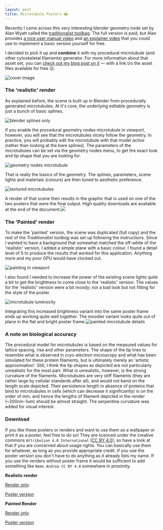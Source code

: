 ```yaml
---
layout: post
title: Microtubule Posters 🖼️
---
```


Recently I came across this very interesting blender geometry node set by Alan Wyatt called the [traditionalist toolbag](https://tradigital.gumroad.com/l/NjfQc?layout=profile). The full version is paid, but Alan provides [a nice user manual video](https://www.youtube.com/watch?v=KfaCCGJzj1g) and [an explainer video](https://www.youtube.com/watch?v=6uaJ0L4E390&t=3s) that you could use to implement a basic version yourself for free.

I decided to pick it up and **combine** it with my procedural microtubule (and other cytoskeletal filaments) generator. For more information about that asset set, you can [check out my blog post on it](https://nemoandrea.github.io/blog/GeometryNodesTubule/) — with a link t/o the asset files available for free 😉. 

![cover image](../assets/microtubule-poster/cover.jpg)

### The 'realistic' render

As explained before, the scene is built up in Blender from procedurally generated microtubules. At it's core, the underlying editable geometry is just a bunch of basic splines.

![blender splines only](../assets/microtubule-poster/blender_splines.JPG)

If you enable the procedural geometry nodes microtubule in viewport, however, you will see that the microtubules nicely follow the geometry. In practice, you will probably edit the microtubule with that model *active* (rather than looking at the bare splines). The parameters of the microtubules can be set via the geometry nodes menu, to get the exact look and tip shape that you are looking for.

![geometry nodes microtubule](../assets/microtubule-poster/blender_geometry_tubules.JPG)

That is really the basics of the geometry. The splines, parameters, scene lights and materials (colours) are then tuned to aesthetic preference.

![textured microtubules](../assets/microtubule-poster/blender_textured.JPG)

 A render of that scene then results in the graphic that is used on one of the two posters that were the final output. High quality downloads are available at the end of the document.![](../assets/microtubule-poster/microtubule_render_realistic_side_by_side.jpg)

### The 'Painted' render

To make the 'painted' version, the scene was duplicated (full copy) and the rest of the *Traditionalist toolbag* was set up following the instructions. Since I wanted to have a background that somewhat matched the off-white of the 'realistic' version, I added a simple plane with a basic colour. I found a detail level of 5 to produce the results that worked for this application. Anything more and my poor GPU would have clocked out. 

![painting in viewport](../assets/microtubule-poster/painting_blender_viewport.JPG)

I also found I needed to increase the power of the existing scene lights quite a bit to get the brightness to come close to the 'realistic' version. The values for the 'realistic' version were a bit moody; not a bad look but not fitting for the style of the poster.

![microtubule luminocity](../assets/microtubule-poster/painted_microtubule_luminocity.jpg)

Integrating this increased brightness variant into the same poster frame ends up working quite well together. The moodier variant looks quite out of place in the flat and bright poster frame.![painted microtubule details](../assets/microtubule-poster/microtubule_painted_details.jpg)

### A note on biological accuracy

The procedural model for microtubules is based on the measured values for lattice spacing, rise and other parameters. The shape of the tip tries to resemble what is observed in cryo-electron microscopy and what has been simulated for these protein filaments, but is ultimately merely an 'artistic approximation'. Still, I think the tip shapes as depicted are not particularly unrealistic for the most part. What is unrealistic, however, is the strong curvature of the filaments. Microtubules are very stiff filaments (they are rather large by cellular standards after all), and would not bend on the length scale depicted. Their persistence length in absence of proteins that bind to microtubules in cells (which can decrease it significantly) is on the order of mm, and hence the lengths of filament depicted in the render (~200nm-1um) should be almost straight. The serpentine curvature was added for visual interest.

### Download

If you like these posters or renders and want to use them as a wallpaper or print it as a poster, feel free to do so! They are licenced under the creative commons `Attribution 4.0 International` ([CC BY 4.0](https://creativecommons.org/licenses/by/4.0/)); so have a look at that if you are concerned about usage rights. You can basically use them for whatever, as long as you provide appropriate credit. If you use the poster version you don't have to do anything as it already lists my name. If you use the renders without poster frame it would be sufficient to add something like `Nemo Andrea CC BY 4.0` somewhere in proximity. 

**Realistic render**

[Render only](https://drive.google.com/file/d/1LmekPBlKhMDRlljx2E1uqCHE9OEuZjbp/view?usp=share_link)

[Poster version](https://drive.google.com/file/d/1KyBcWFvr3UDBaYKhj-GkAef2K3kKQ0Aw/view?usp=share_link)

**Painted Render**

[Render only](https://drive.google.com/file/d/1LDVmv5BVJMTtgIssq7MD9c8iTyumHzSz/view?usp=share_link)

[Poster version](https://drive.google.com/file/d/1LEPuwKTpbx02MxOz1LnwHOXdiqJ2qi8M/view?usp=share_link)

